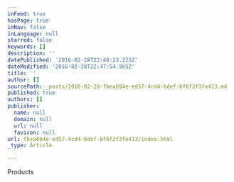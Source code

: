 ```yaml
---
inFeed: true
hasPage: true
inNav: false
inLanguage: null
starred: false
keywords: []
description: ''
datePublished: '2016-02-28T22:48:23.223Z'
dateModified: '2016-02-28T22:47:54.965Z'
title: ''
author: []
sourcePath: _posts/2016-02-28-fbea694e-ed57-4cd4-bdef-bf6f2f3fe413.md
published: true
authors: []
publisher:
  name: null
  domain: null
  url: null
  favicon: null
url: fbea694e-ed57-4cd4-bdef-bf6f2f3fe413/index.html
_type: Article

---
```

Products